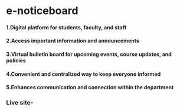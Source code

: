 # e-noticeboard

#### 1.Digital platform for students, faculty, and staff
#### 2.Access important information and announcements
#### 3.Virtual bulletin board for upcoming events, course updates, and policies
#### 4.Convenient and centralized way to keep everyone informed
#### 5.Enhances communication and connection within the department

### Live site-
